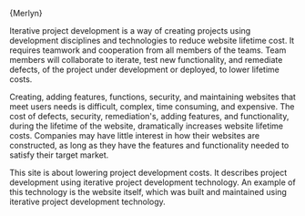 

{Merlyn}

Iterative project development is a way of creating projects using development disciplines and technologies to reduce website lifetime cost. It requires teamwork and cooperation from all members of the teams. Team members will collaborate to iterate, test new functionality, and remediate defects, of the project under development or deployed, to lower lifetime costs.

Creating, adding features, functions, security, and maintaining websites that meet users needs is difficult, complex, time consuming, and expensive. The cost of defects, security, remediation's, adding features, and functionality, during the lifetime of the website, dramatically increases website lifetime costs. Companies may have little interest in how their websites are constructed, as long as they have the features and functionality needed to satisfy their target market.

This site is about lowering project development costs. It describes project development using iterative project development technology. An example of this technology is the website itself, which was built and maintained using iterative project development technology.


